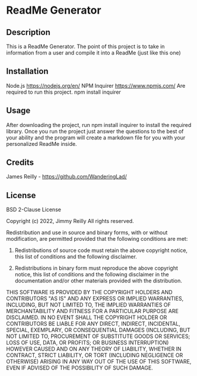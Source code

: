 # ReadMe Generator

## Description
This is a ReadMe Generator. The point of this project is to take in information from a user and compile it into a ReadMe (just like this one)
  
## Installation
Node.js https://nodejs.org/en/
NPM Inquirer https://www.npmjs.com/
Are required to run this project.
npm install inquirer

## Usage
After downloading the project, run npm install inquirer to install the required library. Once you run the project just answer the questions to the best of your ability and the program will create a markdown file for you with your personalized ReadMe inside.
  
## Credits
James Reilly - https://github.com/WanderingLad/
  
## License
BSD 2-Clause License

Copyright (c) 2022, Jimmy Reilly
All rights reserved.

Redistribution and use in source and binary forms, with or without
modification, are permitted provided that the following conditions are met:

1. Redistributions of source code must retain the above copyright notice, this
   list of conditions and the following disclaimer.

2. Redistributions in binary form must reproduce the above copyright notice,
   this list of conditions and the following disclaimer in the documentation
   and/or other materials provided with the distribution.

THIS SOFTWARE IS PROVIDED BY THE COPYRIGHT HOLDERS AND CONTRIBUTORS "AS IS"
AND ANY EXPRESS OR IMPLIED WARRANTIES, INCLUDING, BUT NOT LIMITED TO, THE
IMPLIED WARRANTIES OF MERCHANTABILITY AND FITNESS FOR A PARTICULAR PURPOSE ARE
DISCLAIMED. IN NO EVENT SHALL THE COPYRIGHT HOLDER OR CONTRIBUTORS BE LIABLE
FOR ANY DIRECT, INDIRECT, INCIDENTAL, SPECIAL, EXEMPLARY, OR CONSEQUENTIAL
DAMAGES (INCLUDING, BUT NOT LIMITED TO, PROCUREMENT OF SUBSTITUTE GOODS OR
SERVICES; LOSS OF USE, DATA, OR PROFITS; OR BUSINESS INTERRUPTION) HOWEVER
CAUSED AND ON ANY THEORY OF LIABILITY, WHETHER IN CONTRACT, STRICT LIABILITY,
OR TORT (INCLUDING NEGLIGENCE OR OTHERWISE) ARISING IN ANY WAY OUT OF THE USE
OF THIS SOFTWARE, EVEN IF ADVISED OF THE POSSIBILITY OF SUCH DAMAGE.
